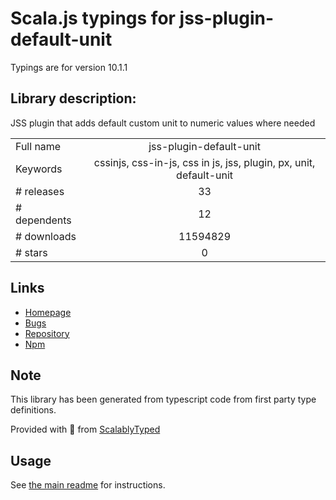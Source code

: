 
# Scala.js typings for jss-plugin-default-unit

Typings are for version 10.1.1

## Library description:
JSS plugin that adds default custom unit to numeric values where needed

|                    |                 |
| ------------------ | :-------------: |
| Full name          | jss-plugin-default-unit |
| Keywords           | cssinjs, css-in-js, css in js, jss, plugin, px, unit, default-unit |
| # releases         | 33 |
| # dependents       | 12 |
| # downloads        | 11594829 |
| # stars            | 0 |

## Links
- [Homepage](https://github.com/cssinjs/jss#readme)
- [Bugs](https://github.com/cssinjs/jss/issues/new?title=[jss-plugin-default-unit])
- [Repository](https://github.com/cssinjs/jss)
- [Npm](https://www.npmjs.com/package/jss-plugin-default-unit)
    


## Note
This library has been generated from typescript code from first party type definitions.

Provided with :purple_heart: from [ScalablyTyped](https://github.com/oyvindberg/ScalablyTyped)

## Usage
See [the main readme](../../readme.md) for instructions.


